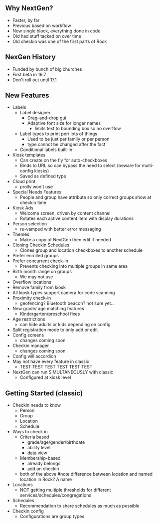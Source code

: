 ## Why NextGen?
- Faster, by far
- Previous based on workflow
- Now single block, everything done in code
- Old had stuff tacked on over time
- Old checkin was one of the first parts of Rock
## NexGen History
- Funded by bunch of big churches
- First beta in 16.7
- Don't roll out until 17.1
## New Features
- Labels
	- Label designer
		- Drag-and-drop gui
		- Adaptive font size for longer names
			- limits text to bounding box so no overflow
	- Label types to print per/ lots of things
		- Used to be just per family or per person
		- type cannot be changed after the fact
	- Conditional labels built-in
- Kiosk templates
	- Can create on the fly for auto-checkboxes
	- Binds to URL so can bypass the need to select (beware for multi-config kiosks)
	- Saved as defined type
- Cloud print
	- prolly won't use
- Special Needs Features
	- People and group have attribute so only correct groups show at checkin time
- Kiosk Ads
	- Welcome screen, driven by content channel
	- Rotates each active content item with display durations
- Person selection
	- re-vamped with better error messaging
- Themes
	- Make a copy of NextGen then edit if needed
- Cloning Checkin Schedules
	- Clones group and location checkboxes to another schedule
- Prefer enrolled groups
- Prefer concurrent check-in
	- Prevents checking into multiple groups in same area
- Birth month range on groups
	- We may not use
- Overflow locations
- Remove family from kiosk
- All kiosk types support camera for code scanning
- Proximity check-in
	- geofencing? Bluetooth beacon? not sure yet...
- New grade/ age matching features
	- Kindergarten/preschool fixes
- Age restrictions
	- can hide adults or kids depending on config
- Split registration mode to only add or edit
- Config screens
	- changes coming soon
- Checkin manager
	- changes coming soon
- Config will accordion
- May not have every feature in classic
	- TEST TEST TEST TEST TEST TEST
- NextGen can run SIMULTANEOUSLY with classic
	- Configured at kiosk level
## Getting Started (classic)
- Checkin needs to know
	- Person
	- Group
	- Location
	- Schedule
- Ways to check in
	- Criteria based
		- grade/age/gender/birthdate
		- ability level
		- data view
	- Membership-based
		- already belongs
		- add on checkin
	- both of the above
#note difference between location and named location in Rock? A name
- Locations
	- NOT getting multiple thresholds for different services/schedules/congregations
- Schedules
	- Recommendation to share schedules as much as possible
- Checkin config
	- Configurations are group types